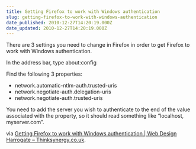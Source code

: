 ```yaml
---
title: Getting Firefox to work with Windows authentication
slug: getting-firefox-to-work-with-windows-authentication
date_published: 2010-12-27T14:20:19.000Z
date_updated: 2010-12-27T14:20:19.000Z
---
```


There are 3 settings you need to change in Firefox in order to get Firefox to work with Windows authentication.

In the address bar, type about:config

Find the following 3 properties:

- network.automatic-ntlm-auth.trusted-uris
- network.negotiate-auth.delegation-uris
- network.negotiate-auth.trusted-uris

You need to add the server you wish to authenticate to the end of the value associated with the property, so it should read something like “localhost, myserver.com”.

via [Getting Firefox to work with Windows authentication | Web Design Harrogate – Thinksynergy.co.uk](http://www.thinksynergy.co.uk/2009/12/16/getting-firefox-to-work-with-windows-authentication/).
